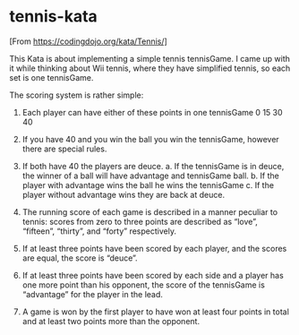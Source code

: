 # tennis-kata

[From https://codingdojo.org/kata/Tennis/]

This Kata is about implementing a simple tennis tennisGame. I came up with it while thinking about Wii tennis, where they have simplified tennis, so each set is one tennisGame.

The scoring system is rather simple:

1. Each player can have either of these points in one tennisGame 0 15 30 40

2. If you have 40 and you win the ball you win the tennisGame, however there are special rules.

3. If both have 40 the players are deuce. 
   a. If the tennisGame is in deuce, the winner of a ball will have advantage and tennisGame ball. 
   b. If the player with advantage wins the ball he wins the tennisGame 
   c. If the player without advantage wins they are back at deuce.

4. The running score of each game is described in a manner peculiar to tennis: scores from zero to three points are described as “love”, “fifteen”, “thirty”, and “forty” respectively.

5. If at least three points have been scored by each player, and the scores are equal, the score is “deuce”.

6. If at least three points have been scored by each side and a player has one more point than his opponent, the score of the tennisGame is “advantage” for the player in the lead.

7. A game is won by the first player to have won at least four points in total and at least two points more than the opponent.